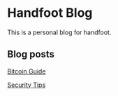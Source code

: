 # Handfoot Blog

This is a personal blog for handfoot.

## Blog posts

[Bitcoin Guide](https://handfoot.github.io/bitcoinguide/)

[Security Tips](https://handfoot.github.io/securitytips/)
